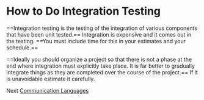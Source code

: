 # How to Do Integration Testing
[//]: # (Version:1.0.0)
==Integration testing is the testing of the integration of various components that have been unit tested.== Integration is expensive and it comes out in the testing. ==You must include time for this in your estimates and your schedule.==

==Ideally you should organize a project so that there is not a phase at the end where integration must explicitly take place. It is far better to gradually integrate things as they are completed over the course of the project.== If it is unavoidable estimate it carefully.

Next [Communication Languages](09-Communication-Languages.md)